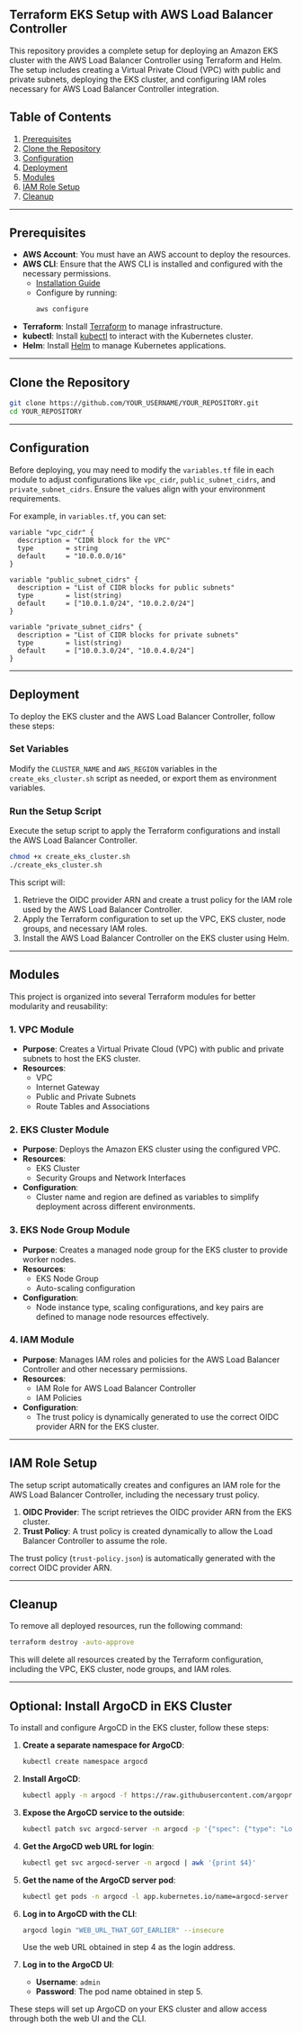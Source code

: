 
## Terraform EKS Setup with AWS Load Balancer Controller

This repository provides a complete setup for deploying an Amazon EKS cluster with the AWS Load Balancer Controller using Terraform and Helm. The setup includes creating a Virtual Private Cloud (VPC) with public and private subnets, deploying the EKS cluster, and configuring IAM roles necessary for AWS Load Balancer Controller integration.

## Table of Contents

1. [Prerequisites](#prerequisites)
2. [Clone the Repository](#clone-the-repository)
3. [Configuration](#configuration)
4. [Deployment](#deployment)
5. [Modules](#modules)
6. [IAM Role Setup](#iam-role-setup)
7. [Cleanup](#cleanup)

---

## Prerequisites

- **AWS Account**: You must have an AWS account to deploy the resources.
- **AWS CLI**: Ensure that the AWS CLI is installed and configured with the necessary permissions.
  - [Installation Guide](https://docs.aws.amazon.com/cli/latest/userguide/install-cliv2.html)
  - Configure by running:
    ```bash
    aws configure
    ```
- **Terraform**: Install [Terraform](https://www.terraform.io/downloads.html) to manage infrastructure.
- **kubectl**: Install [kubectl](https://kubernetes.io/docs/tasks/tools/) to interact with the Kubernetes cluster.
- **Helm**: Install [Helm](https://helm.sh/docs/intro/install/) to manage Kubernetes applications.

---

## Clone the Repository

```bash
git clone https://github.com/YOUR_USERNAME/YOUR_REPOSITORY.git
cd YOUR_REPOSITORY
```

---

## Configuration

Before deploying, you may need to modify the `variables.tf` file in each module to adjust configurations like `vpc_cidr`, `public_subnet_cidrs`, and `private_subnet_cidrs`. Ensure the values align with your environment requirements.

For example, in `variables.tf`, you can set:

```hcl
variable "vpc_cidr" {
  description = "CIDR block for the VPC"
  type        = string
  default     = "10.0.0.0/16"
}

variable "public_subnet_cidrs" {
  description = "List of CIDR blocks for public subnets"
  type        = list(string)
  default     = ["10.0.1.0/24", "10.0.2.0/24"]
}

variable "private_subnet_cidrs" {
  description = "List of CIDR blocks for private subnets"
  type        = list(string)
  default     = ["10.0.3.0/24", "10.0.4.0/24"]
}
```

---

## Deployment

To deploy the EKS cluster and the AWS Load Balancer Controller, follow these steps:

### Set Variables

Modify the `CLUSTER_NAME` and `AWS_REGION` variables in the `create_eks_cluster.sh` script as needed, or export them as environment variables.

### Run the Setup Script

Execute the setup script to apply the Terraform configurations and install the AWS Load Balancer Controller.

```bash
chmod +x create_eks_cluster.sh
./create_eks_cluster.sh
```

This script will:

1. Retrieve the OIDC provider ARN and create a trust policy for the IAM role used by the AWS Load Balancer Controller.
2. Apply the Terraform configuration to set up the VPC, EKS cluster, node groups, and necessary IAM roles.
3. Install the AWS Load Balancer Controller on the EKS cluster using Helm.

---

## Modules

This project is organized into several Terraform modules for better modularity and reusability:

### 1. VPC Module
   - **Purpose**: Creates a Virtual Private Cloud (VPC) with public and private subnets to host the EKS cluster.
   - **Resources**:
     - VPC
     - Internet Gateway
     - Public and Private Subnets
     - Route Tables and Associations

### 2. EKS Cluster Module
   - **Purpose**: Deploys the Amazon EKS cluster using the configured VPC.
   - **Resources**:
     - EKS Cluster
     - Security Groups and Network Interfaces
   - **Configuration**:
     - Cluster name and region are defined as variables to simplify deployment across different environments.

### 3. EKS Node Group Module
   - **Purpose**: Creates a managed node group for the EKS cluster to provide worker nodes.
   - **Resources**:
     - EKS Node Group
     - Auto-scaling configuration
   - **Configuration**:
     - Node instance type, scaling configurations, and key pairs are defined to manage node resources effectively.

### 4. IAM Module
   - **Purpose**: Manages IAM roles and policies for the AWS Load Balancer Controller and other necessary permissions.
   - **Resources**:
     - IAM Role for AWS Load Balancer Controller
     - IAM Policies
   - **Configuration**:
     - The trust policy is dynamically generated to use the correct OIDC provider ARN for the EKS cluster.

---

## IAM Role Setup

The setup script automatically creates and configures an IAM role for the AWS Load Balancer Controller, including the necessary trust policy.

1. **OIDC Provider**: The script retrieves the OIDC provider ARN from the EKS cluster.
2. **Trust Policy**: A trust policy is created dynamically to allow the Load Balancer Controller to assume the role.

The trust policy (`trust-policy.json`) is automatically generated with the correct OIDC provider ARN.

---

## Cleanup

To remove all deployed resources, run the following command:

```bash
terraform destroy -auto-approve
```

This will delete all resources created by the Terraform configuration, including the VPC, EKS cluster, node groups, and IAM roles.


---

## Optional: Install ArgoCD in EKS Cluster

To install and configure ArgoCD in the EKS cluster, follow these steps:

1. **Create a separate namespace for ArgoCD**:
    ```bash
    kubectl create namespace argocd
    ```

2. **Install ArgoCD**:
    ```bash
    kubectl apply -n argocd -f https://raw.githubusercontent.com/argoproj/argo-cd/stable/manifests/install.yaml
    ```

3. **Expose the ArgoCD service to the outside**:
    ```bash
    kubectl patch svc argocd-server -n argocd -p '{"spec": {"type": "LoadBalancer"}}'
    ```

4. **Get the ArgoCD web URL for login**:
    ```bash
    kubectl get svc argocd-server -n argocd | awk '{print $4}'
    ```

5. **Get the name of the ArgoCD server pod**:
    ```bash
    kubectl get pods -n argocd -l app.kubernetes.io/name=argocd-server -o name | cut -d'/' -f 2
    ```

6. **Log in to ArgoCD with the CLI**:
    ```bash
    argocd login "WEB_URL_THAT_GOT_EARLIER" --insecure
    ```

    Use the web URL obtained in step 4 as the login address.

7. **Log in to the ArgoCD UI**:
    - **Username**: `admin`
    - **Password**: The pod name obtained in step 5.

These steps will set up ArgoCD on your EKS cluster and allow access through both the web UI and the CLI.
